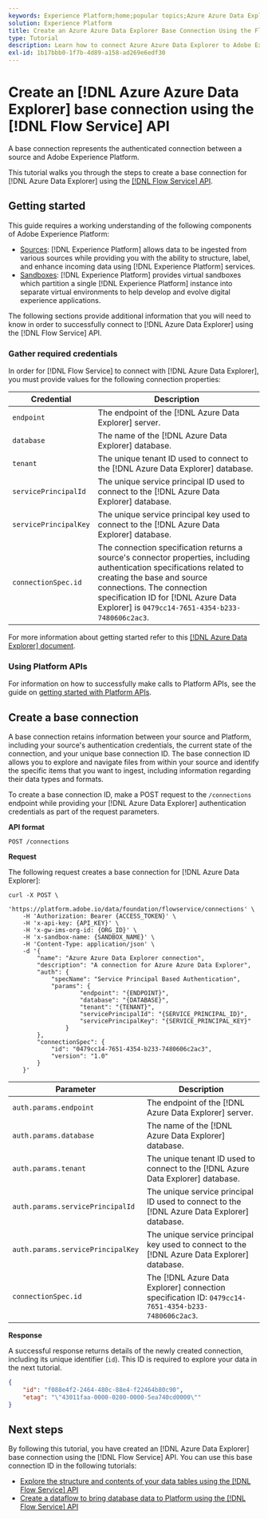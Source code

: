 ```yaml
---
keywords: Experience Platform;home;popular topics;Azure Azure Data Explorer;Azure Data Explorer;Azure Data Explorer
solution: Experience Platform
title: Create an Azure Azure Data Explorer Base Connection Using the Flow Service API
type: Tutorial
description: Learn how to connect Azure Azure Data Explorer to Adobe Experience Platform using the Flow Service API.
exl-id: 1b17bbb0-1f7b-4d89-a158-ad269e6edf30
---
```

# Create an [!DNL Azure Azure Data Explorer] base connection using the [!DNL Flow Service] API

A base connection represents the authenticated connection between a source and Adobe Experience Platform.

This tutorial walks you through the steps to create a base connection for [!DNL Azure Data Explorer] using the [[!DNL Flow Service] API](https://www.adobe.io/experience-platform-apis/references/flow-service/).


## Getting started

This guide requires a working understanding of the following components of Adobe Experience Platform:

* [Sources](../../../../home.md): [!DNL Experience Platform] allows data to be ingested from various sources while providing you with the ability to structure, label, and enhance incoming data using [!DNL Experience Platform] services.
* [Sandboxes](../../../../../sandboxes/home.md): [!DNL Experience Platform] provides virtual sandboxes which partition a single [!DNL Experience Platform] instance into separate virtual environments to help develop and evolve digital experience applications.

The following sections provide additional information that you will need to know in order to successfully connect to [!DNL Azure Data Explorer] using the [!DNL Flow Service] API.

### Gather required credentials

In order for [!DNL Flow Service] to connect with [!DNL Azure Data Explorer], you must provide values for the following connection properties:

| Credential | Description |
| ---------- | ----------- |
| `endpoint` | The endpoint of the [!DNL Azure Data Explorer] server. |
| `database` | The name of the [!DNL Azure Data Explorer] database. |
| `tenant` | The unique tenant ID used to connect to the [!DNL Azure Data Explorer] database. |
| `servicePrincipalId` | The unique service principal ID used to connect to the [!DNL Azure Data Explorer] database. |
| `servicePrincipalKey` | The unique service principal key used to connect to the [!DNL Azure Data Explorer] database. |
| `connectionSpec.id` | The connection specification returns a source's connector properties, including authentication specifications related to creating the base and source connections. The connection specification ID for [!DNL Azure Data Explorer] is `0479cc14-7651-4354-b233-7480606c2ac3`. |

For more information about getting started refer to this [[!DNL Azure Data Explorer] document](https://docs.microsoft.com/en-us/azure/data-explorer/kusto/management/access-control/how-to-authenticate-with-aad).

### Using Platform APIs

For information on how to successfully make calls to Platform APIs, see the guide on [getting started with Platform APIs](../../../../../landing/api-guide.md).

## Create a base connection

A base connection retains information between your source and Platform, including your source's authentication credentials, the current state of the connection, and your unique base connection ID. The base connection ID allows you to explore and navigate files from within your source and identify the specific items that you want to ingest, including information regarding their data types and formats.

To create a base connection ID, make a POST request to the `/connections` endpoint while providing your [!DNL Azure Data Explorer] authentication credentials as part of the request parameters.

**API format**

```https
POST /connections
```

**Request**

The following request creates a base connection for [!DNL Azure Data Explorer]:

```shell
curl -X POST \
    'https://platform.adobe.io/data/foundation/flowservice/connections' \
    -H 'Authorization: Bearer {ACCESS_TOKEN}' \
    -H 'x-api-key: {API_KEY}' \
    -H 'x-gw-ims-org-id: {ORG_ID}' \
    -H 'x-sandbox-name: {SANDBOX_NAME}' \
    -H 'Content-Type: application/json' \
    -d '{
        "name": "Azure Azure Data Explorer connection",
        "description": "A connection for Azure Azure Data Explorer",
        "auth": {
            "specName": "Service Principal Based Authentication",
            "params": {
                    "endpoint": "{ENDPOINT}",
                    "database": "{DATABASE}",
                    "tenant": "{TENANT}",
                    "servicePrincipalId": "{SERVICE_PRINCIPAL_ID}",
                    "servicePrincipalKey": "{SERVICE_PRINCIPAL_KEY}"
                }
        },
        "connectionSpec": {
            "id": "0479cc14-7651-4354-b233-7480606c2ac3",
            "version": "1.0"
        }
    }'
```

| Parameter | Description |
| --------- | ----------- |
| `auth.params.endpoint` | The endpoint of the [!DNL Azure Data Explorer] server. |
| `auth.params.database` | The name of the [!DNL Azure Data Explorer] database. |
| `auth.params.tenant` | The unique tenant ID used to connect to the [!DNL Azure Data Explorer] database. |
| `auth.params.servicePrincipalId` | The unique service principal ID used to connect to the [!DNL Azure Data Explorer] database. |
| `auth.params.servicePrincipalKey` | The unique service principal key used to connect to the [!DNL Azure Data Explorer] database. |
| `connectionSpec.id` | The [!DNL Azure Data Explorer] connection specification ID: `0479cc14-7651-4354-b233-7480606c2ac3`. |

**Response**

A successful response returns details of the newly created connection, including its unique identifier (`id`). This ID is required to explore your data in the next tutorial.

```json
{
    "id": "f088e4f2-2464-480c-88e4-f22464b80c90",
    "etag": "\"43011faa-0000-0200-0000-5ea740cd0000\""
}
```

## Next steps

By following this tutorial, you have created an [!DNL Azure Data Explorer] base connection using the [!DNL Flow Service] API. You can use this base connection ID in the following tutorials:

* [Explore the structure and contents of your data tables using the [!DNL Flow Service] API](../../explore/tabular.md)
* [Create a dataflow to bring database data to Platform using the [!DNL Flow Service] API](../../collect/database-nosql.md)
